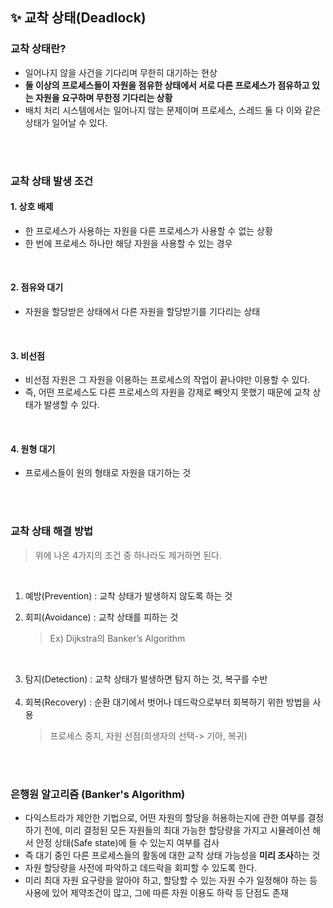 ## ✨ 교착 상태(Deadlock)

### 교착 상태란?

- 일어나지 않을 사건을 기다리며 무한히 대기하는 현상
- **둘 이상의 프로세스들이 자원을 점유한 상태에서 서로 다른 프로세스가 점유하고 있는 자원을 요구하며 무한정 기다리는 상황**
- 배치 처리 시스템에서는 일어나지 않는 문제이며 프로세스, 스레드 둘 다 이와 같은 상태가 일어날 수 있다.
</br>
</br>

### 교착 상태 발생 조건

#### 1. 상호 배제
- 한 프로세스가 사용하는 자원을 다른 프로세스가 사용할 수 없는 상황
- 한 번에 프로세스 하나만 해당 자원을 사용할 수 있는 경우

</br>

#### 2. 점유와 대기
- 자원을 할당받은 상태에서 다른 자원을 할당받기를 기다리는 상태

</br>

#### 3. 비선점
- 비선점 자원은 그 자원을 이용하는 프로세스의 작업이 끝나야만 이용할 수 있다.
- 즉, 어떤 프로세스도 다른 프로세스의 자원을 강제로 빼앗지 못했기 때문에 교착 상태가 발생할 수 있다.

</br>

#### 4. 원형 대기

- 프로세스들이 원의 형태로 자원을 대기하는 것


</br>
</br>


### 교착 상태 해결 방법
> 위에 나온 4가지의 조건 중 하나라도 제거하면 된다. </br>
</br>

1. 예방(Prevention) : 교착 상태가 발생하지 않도록 하는 것
 
2. 회피(Avoidance) : 교착 상태를 피하는 것 </br>
    > Ex) Dijkstra의 Banker’s Algorithm </br>
 </br>
 
3. 탐지(Detection) : 교착 상태가 발생하면 탐지 하는 것, 복구를 수반   
  ​
4. 회복(Recovery) : 순환 대기에서 벗어나 데드락으로부터 회복하기 위한 방법을 사용 </br>
    > 프로세스 중지, 자원 선점(희생자의 선택-> 기아, 복귀) </br>

</br>
</br>

### 은행원 알고리즘 (Banker's Algorithm)

- 다익스트라가 제안한 기법으로, 어떤 자원의 할당을 허용하는지에 관한 여부를 결정하기 전에, 미리 결정된 모든 자원들의 최대 가능한 할당량을 가지고 시뮬레이션 해서 안정 상태(Safe state)에 들 수 있는지 여부를 검사
- 즉 대기 중인 다른 프로세스들의 활동에 대한 교착 상태 가능성을 **미리 조사**하는 것
- 자원 할당량을 사전에 파악하고 데드락을 회피할 수 있도록 한다.
- 미리 최대 자원 요구량을 알아야 하고, 할당할 수 있는 자원 수가 일정해야 하는 등 사용에 있어 제약조건이 많고, 그에 따른 자원 이용도 하락 등 단점도 존재


